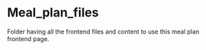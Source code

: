 # Meal_plan_files
Folder having all the frontend files and content to use this meal plan frontend page.
